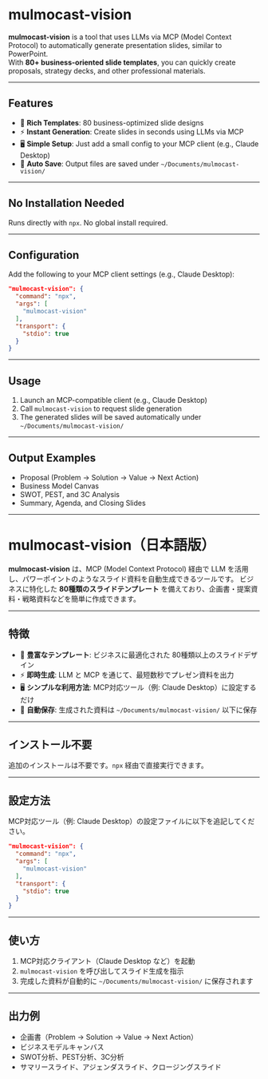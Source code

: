 # mulmocast-vision  

**mulmocast-vision** is a tool that uses LLMs via MCP (Model Context Protocol) to automatically generate presentation slides, similar to PowerPoint.  
With **80+ business-oriented slide templates**, you can quickly create proposals, strategy decks, and other professional materials.  

---

## Features  

- 📑 **Rich Templates**: 80 business-optimized slide designs  
- ⚡ **Instant Generation**: Create slides in seconds using LLMs via MCP  
- 🖥️ **Simple Setup**: Just add a small config to your MCP client (e.g., Claude Desktop)  
- 📂 **Auto Save**: Output files are saved under `~/Documents/mulmocast-vision/`  

---

## No Installation Needed  

Runs directly with `npx`. No global install required.  

---

## Configuration

Add the following to your MCP client settings (e.g., Claude Desktop):  

```json
"mulmocast-vision": {
  "command": "npx",
  "args": [
    "mulmocast-vision"
  ],
  "transport": {
    "stdio": true
  }
}
```

---

## Usage  

1. Launch an MCP-compatible client (e.g., Claude Desktop)  
2. Call `mulmocast-vision` to request slide generation  
3. The generated slides will be saved automatically under `~/Documents/mulmocast-vision/`  

---

## Output Examples

- Proposal (Problem → Solution → Value → Next Action)
- Business Model Canvas
- SWOT, PEST, and 3C Analysis
- Summary, Agenda, and Closing Slides

---

# mulmocast-vision（日本語版）

**mulmocast-vision** は、MCP (Model Context Protocol) 経由で LLM を活用し、パワーポイントのようなスライド資料を自動生成できるツールです。
ビジネスに特化した **80種類のスライドテンプレート** を備えており、企画書・提案資料・戦略資料などを簡単に作成できます。

---

## 特徴

- 📑 **豊富なテンプレート**: ビジネスに最適化された 80種類以上のスライドデザイン
- ⚡ **即時生成**: LLM と MCP を通じて、最短数秒でプレゼン資料を出力
- 🖥️ **シンプルな利用方法**: MCP対応ツール（例: Claude Desktop）に設定するだけ
- 📂 **自動保存**: 生成された資料は `~/Documents/mulmocast-vision/` 以下に保存

---

## インストール不要

追加のインストールは不要です。`npx` 経由で直接実行できます。

---

## 設定方法

MCP対応ツール（例: Claude Desktop）の設定ファイルに以下を追記してください。

```json
"mulmocast-vision": {
  "command": "npx",
  "args": [
    "mulmocast-vision"
  ],
  "transport": {
    "stdio": true
  }
}
```

---

## 使い方

1. MCP対応クライアント（Claude Desktop など）を起動
2. `mulmocast-vision` を呼び出してスライド生成を指示
3. 完成した資料が自動的に `~/Documents/mulmocast-vision/` に保存されます

---

## 出力例

- 企画書（Problem → Solution → Value → Next Action）
- ビジネスモデルキャンバス
- SWOT分析、PEST分析、3C分析
- サマリースライド、アジェンダスライド、クロージングスライド

